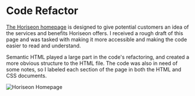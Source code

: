 # Code Refactor

[The Horiseon homepage](https://christinakerr.github.io/Homework1/) is designed to give potential customers an idea of the services and benefits Horiseon offers. I received a rough draft of this page and was tasked with making it more accessible and making the code easier to read and understand.

Semantic HTML played a large part in the code's refactoring, and created a more obvious structure to the HTML file. The code was also in need of some notes, so I labeled each section of the page in both the HTML and CSS documents.

![Horiseon Homepage](horiseonSiteCapture.png)